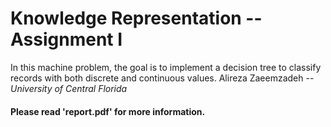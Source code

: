 # Knowledge Representation -- Assignment I
In this machine problem, the goal is to implement a decision tree to classify records with both discrete and continuous values.
Alireza Zaeemzadeh -- *University of Central Florida*

#### Please read 'report.pdf' for more information.
